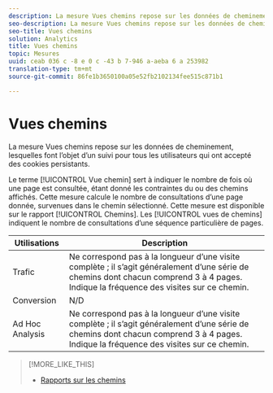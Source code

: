 ```yaml
---
description: La mesure Vues chemins repose sur les données de cheminement, lesquelles font l’objet d’un suivi pour tous les utilisateurs qui ont accepté des cookies persistants.
seo-description: La mesure Vues chemins repose sur les données de cheminement, lesquelles font l’objet d’un suivi pour tous les utilisateurs qui ont accepté des cookies persistants.
seo-title: Vues chemins
solution: Analytics
title: Vues chemins
topic: Mesures
uuid: ceab 036 c -8 e 0 c -43 b 7-946 a-aeba 6 a 253982
translation-type: tm+mt
source-git-commit: 86fe1b3650100a05e52fb2102134fee515c871b1

---
```



# Vues chemins

La mesure Vues chemins repose sur les données de cheminement, lesquelles font l’objet d’un suivi pour tous les utilisateurs qui ont accepté des cookies persistants.

Le terme [!UICONTROL Vue chemin] sert à indiquer le nombre de fois où une page est consultée, étant donné les contraintes du ou des chemins affichés. Cette mesure calcule le nombre de consultations d’une page donnée, survenues dans le chemin sélectionné. Cette mesure est disponible sur le rapport [!UICONTROL Chemins]. Les [!UICONTROL vues de chemins] indiquent le nombre de consultations d’une séquence particulière de pages.

| Utilisations | Description |
|---|---|
| Trafic | Ne correspond pas à la longueur d’une visite complète ; il s’agit généralement d’une série de chemins dont chacun comprend 3 à 4 pages. Indique la fréquence des visites sur ce chemin. |
| Conversion | N/D |
| Ad Hoc Analysis | Ne correspond pas à la longueur d’une visite complète ; il s’agit généralement d’une série de chemins dont chacun comprend 3 à 4 pages. Indique la fréquence des visites sur ce chemin. |

>[!MORE_LIKE_THIS]
>
>* [Rapports sur les chemins](/help/components/c-variables/dimensionslist/reports-paths.md)

